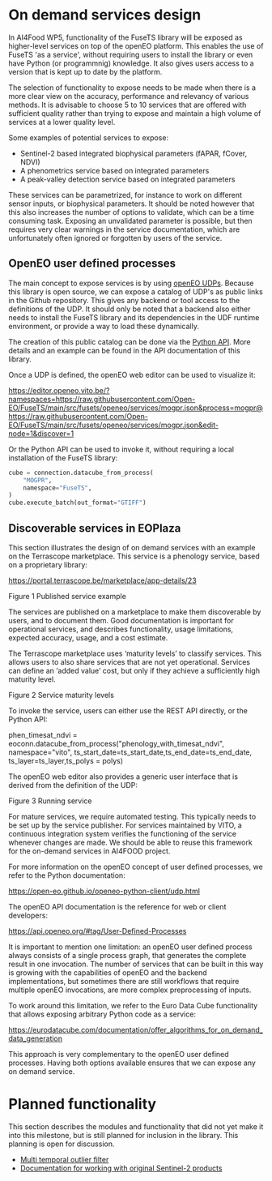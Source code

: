 # On demand services design

In AI4Food WP5, functionality of the FuseTS library will be exposed as higher-level 
services on top of the openEO platform. This enables the use of FuseTS 'as a service', without
requiring users to install the library or even have Python (or programmnig) knowledge. 
It also gives users access to a version that is kept up to date by the platform.

The selection of functionality to expose needs to be made when there is a more clear view
on the accuracy, performance and relevancy of various methods. It is advisable to choose
5 to 10 services that are offered with sufficient quality rather than trying to expose
and maintain a high volume of services at a lower quality level.

Some examples of potential services to expose:

- Sentinel-2 based integrated biophysical parameters (fAPAR, fCover, NDVI)
- A phenometrics service based on integrated parameters
- A peak-valley detection service based on integrated parameters

These services can be parametrized, for instance to work on different sensor inputs, or
biophysical parameters. It should be noted however that this also increases the number of
options to validate, which can be a time consuming task. Exposing an unvalidated parameter is
possible, but then requires very clear warnings in the service documentation, which are unfortunately
often ignored or forgotten by users of the service. 

## OpenEO user defined processes

The main concept to expose services is by using [openEO UDPs](https://api.openeo.org/#tag/User-Defined-Processes). Because this library is open source,
we can expose a catalog of UDP's as public links in the Github repository. This gives any backend
or tool access to the definitions of the UDP. It should only be noted that a backend also either
needs to install the FuseTS library and its dependencies in the UDF runtime environment, or 
provide a way to load these dynamically.

The creation of this public catalog can be done via the [Python API](https://open-eo.github.io/openeo-python-client/udp.html). More details and
an example can be found in the API documentation of this library.

Once a UDP is defined, the openEO web editor can be used to visualize it:

https://editor.openeo.vito.be/?namespaces=https://raw.githubusercontent.com/Open-EO/FuseTS/main/src/fusets/openeo/services/mogpr.json&process=mogpr@https://raw.githubusercontent.com/Open-EO/FuseTS/main/src/fusets/openeo/services/mogpr.json&edit-node=1&discover=1

Or the Python API can be used to invoke it, without requiring a local installation of the
FuseTS library:

```python
cube = connection.datacube_from_process(
    "MOGPR", 
    namespace="FuseTS", 
)
cube.execute_batch(out_format="GTIFF")
```



## Discoverable services in EOPlaza

This section illustrates the design of on demand services with an example on the Terrascope marketplace. This service is a phenology service, based on  a proprietary library:  

https://portal.terrascope.be/marketplace/app-details/23 

 

 

 

Figure 1 Published service example 

 

The services are published on a marketplace to make them discoverable by users, and to document them. Good documentation is important for operational services, and describes functionality, usage limitations, expected accuracy, usage, and a cost estimate.  

The Terrascope marketplace uses ‘maturity levels’ to classify services. This allows users to also share services that are not yet operational. Services can define an ‘added value’ cost, but only if they achieve a sufficiently high maturity level. 

 

 

Figure 2 Service maturity levels 

 

 

 

To invoke the service, users can either use the REST API directly, or the Python API: 

 

phen_timesat_ndvi = eoconn.datacube_from_process("phenology_with_timesat_ndvi", namespace="vito", ts_start_date=ts_start_date,ts_end_date=ts_end_date, ts_layer=ts_layer,ts_polys = polys) 

 

 

The openEO web editor also provides a generic user interface that is derived from the definition of the UDP: 

 

Figure 3 Running service 

 

For mature services, we require automated testing. This typically needs to be set up by the service publisher. For services maintained by VITO, a continuous integration system verifies the functioning of the service whenever changes are made. We should be able to reuse this framework for the on-demand services in AI4FOOD project. 

 

For more information on the openEO concept of user defined processes, we refer to the Python documentation: 

https://open-eo.github.io/openeo-python-client/udp.html 

The openEO API documentation is the reference for web or client developers: 

https://api.openeo.org/#tag/User-Defined-Processes 

 

It is important to mention one limitation: an openEO user defined process always consists of a single process graph, that generates the complete result in one invocation. The number of services that can be built in this way is growing with the capabilities of openEO and the backend implementations, but sometimes there are still workflows that require multiple openEO invocations, are more complex preprocessing of inputs.  

To work around this limitation, we refer to the Euro Data Cube functionality that allows exposing arbitrary Python code as a service: 

https://eurodatacube.com/documentation/offer_algorithms_for_on_demand_data_generation 

This approach is very complementary to the openEO user defined processes. Having both options available ensures that we can expose any on demand service. 


# Planned functionality

This section describes the modules and functionality that did not yet make it into this milestone, but is still planned
for inclusion in the library. This planning is open for discussion.

- [Multi temporal outlier filter](https://github.com/Open-EO/FuseTS/issues/61)
- [Documentation for working with original Sentinel-2 products](https://github.com/Open-EO/FuseTS/issues/59)